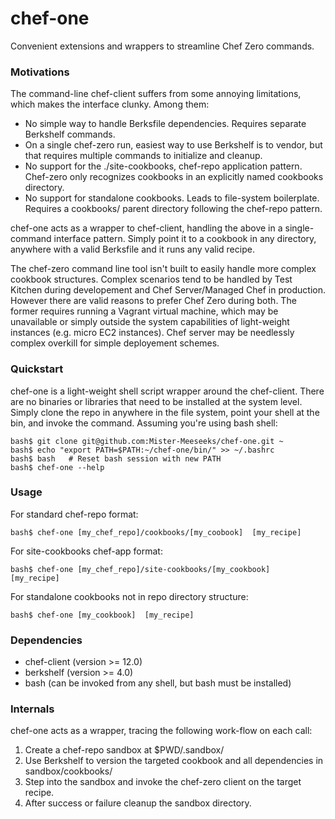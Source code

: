 # chef-one
Convenient extensions and wrappers to streamline Chef Zero commands.

### Motivations

The command-line chef-client suffers from some annoying limitations, which makes the interface clunky. Among them:

* No simple way to handle Berksfile dependencies. Requires separate Berkshelf commands.
* On a single chef-zero run, easiest way to use Berkshelf is to vendor, but that requires multiple commands to 
initialize and cleanup.
* No support for the ./site-cookbooks, chef-repo application pattern. Chef-zero only recognizes cookbooks in an explicitly
named cookbooks directory.
* No support for standalone cookbooks. Leads to file-system boilerplate. Requires a cookbooks/ parent directory following the chef-repo pattern.

chef-one acts as a wrapper to chef-client, handling the above in a single-command interface pattern. Simply point it to a 
cookbook in any directory, anywhere with a valid Berksfile and it runs any valid recipe.

The chef-zero command line tool isn't built to easily handle more complex cookbook structures. Complex scenarios tend to be
handled by Test Kitchen during developement and Chef Server/Managed Chef in production. However there are valid reasons to 
prefer Chef Zero during both. The former requires running a Vagrant virtual machine, which may be unavailable or simply 
outside the system capabilities of light-weight instances (e.g. micro EC2 instances). Chef server may be needlessly complex
overkill for simple deployement schemes.

### Quickstart

chef-one is a light-weight shell script wrapper around the chef-client. There are no binaries or libraries that need to be
installed at the system level. Simply clone the repo in anywhere in the file system, point your shell at the bin, and invoke the command. Assuming you're using bash shell:

```
bash$ git clone git@github.com:Mister-Meeseeks/chef-one.git ~
bash$ echo "export PATH=$PATH:~/chef-one/bin/" >> ~/.bashrc
bash$ bash   # Reset bash session with new PATH
bash$ chef-one --help
```

### Usage

For standard chef-repo format:

    bash$ chef-one [my_chef_repo]/cookbooks/[my_coobook]  [my_recipe]

For site-cookbooks chef-app format:

    bash$ chef-one [my_chef_repo]/site-cookbooks/[my_cookbook]  [my_recipe]

For standalone cookbooks not in repo directory structure:

    bash$ chef-one [my_cookbook]  [my_recipe]

### Dependencies

* chef-client (version >= 12.0)
* berkshelf (version >= 4.0)
* bash (can be invoked from any shell, but bash must be installed)

### Internals

chef-one acts as a wrapper, tracing the following work-flow on each call:

1) Create a chef-repo sandbox at $PWD/.sandbox/
2) Use Berkshelf to version the targeted cookbook and all dependencies in sandbox/cookbooks/
3) Step into the sandbox and invoke the chef-zero client on the target recipe.
4) After success or failure cleanup the sandbox directory.

